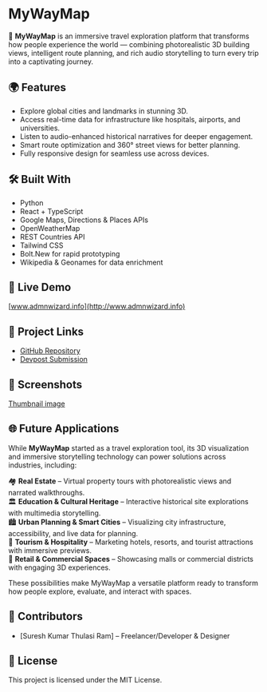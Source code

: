 # MyWayMap

🚀 **MyWayMap** is an immersive travel exploration platform that transforms how people experience the world — combining photorealistic 3D building views, intelligent route planning, and rich audio storytelling to turn every trip into a captivating journey.

## 🌍 Features
- Explore global cities and landmarks in stunning 3D.
- Access real-time data for infrastructure like hospitals, airports, and universities.
- Listen to audio-enhanced historical narratives for deeper engagement.
- Smart route optimization and 360° street views for better planning.
- Fully responsive design for seamless use across devices.

## 🛠️ Built With
- Python
- React + TypeScript
- Google Maps, Directions & Places APIs
- OpenWeatherMap
- REST Countries API
- Tailwind CSS
- Bolt.New for rapid prototyping
- Wikipedia & Geonames for data enrichment

## 🚀 Live Demo
[www.admnwizard.info](http://www.admnwizard.info)

## 📂 Project Links
- [GitHub Repository](https://www.github.com/sureshwizard/project1.git)
- [Devpost Submission](https://devpost.com/software/mywaymap?ref_content=my-projects-tab&ref_feature=my_projects)

## 📸 Screenshots
[Thumbnail image](https://github.com/user-attachments/assets/6073e9b2-0b1b-4c28-afff-38285a683efd)


## 🌐 Future Applications
While **MyWayMap** started as a travel exploration tool, its 3D visualization and immersive storytelling technology can power solutions across industries, including:

🏘️ **Real Estate** – Virtual property tours with photorealistic views and narrated walkthroughs.  
🏛️ **Education & Cultural Heritage** – Interactive historical site explorations with multimedia storytelling.  
🏙️ **Urban Planning & Smart Cities** – Visualizing city infrastructure, accessibility, and live data for planning.  
🏨 **Tourism & Hospitality** – Marketing hotels, resorts, and tourist attractions with immersive previews.  
🏪 **Retail & Commercial Spaces** – Showcasing malls or commercial districts with engaging 3D experiences.

These possibilities make MyWayMap a versatile platform ready to transform how people explore, evaluate, and interact with spaces.

## 🤝 Contributors
- [Suresh Kumar Thulasi Ram] – Freelancer/Developer & Designer

## 📜 License
This project is licensed under the MIT License.
